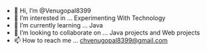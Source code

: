 - 👋 Hi, I’m @Venugopal8399
- 👀 I’m interested in ... Experimenting With Technology
- 🌱 I’m currently learning ... Java
- 💞️ I’m looking to collaborate on ... Java projects and Web projects
- 📫 How to reach me ... chvenugopal8399@gmail.com

<!---
Venugopal8399/Venugopal8399 is a ✨ special ✨ repository because its `README.md` (this file) appears on your GitHub profile.
You can click the Preview link to take a look at your changes.
--->

